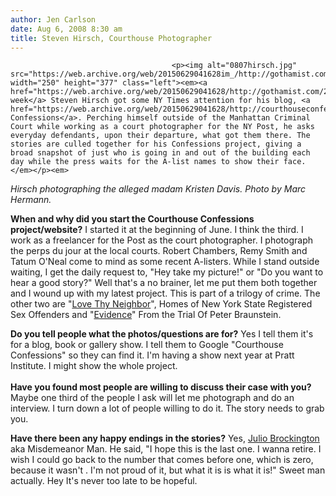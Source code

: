 ```yaml
---
author: Jen Carlson
date: Aug 6, 2008 8:30 am
title: Steven Hirsch, Courthouse Photographer
---
```


	
										<p><img alt="0807hirsch.jpg" src="https://web.archive.org/web/20150629041628im_/http://gothamist.com/attachments/arts_jen/0807hirsch.jpg" width="250" height="377" class="left"><em><a href="https://web.archive.org/web/20150629041628/http://gothamist.com/2008/08/03/courthouse_confessions.php">Last week</a> Steven Hirsch got some NY Times attention for his blog, <a href="https://web.archive.org/web/20150629041628/http://courthouseconfessions.blogspot.com/">Courthouse Confessions</a>. Perching himself outside of the Manhattan Criminal Court while working as a court photographer for the NY Post, he asks everyday defendants, upon their departure, what got them there. The stories are culled together for his Confessions project, giving a broad snapshot of just who is going in and out of the building each day while the press waits for the A-list names to show their face.</em></p><em>

</em><p><em><span class="photo_caption">Hirsch photographing the alleged madam Kristen Davis. Photo by Marc Hermann.</span></em></p>

<p><strong>When and why did you start the Courthouse Confessions project/website?</strong> I started it at the beginning of June. I think the third. I  work as a freelancer for the Post as the court photographer. I photograph the perps du jour at the local courts. Robert Chambers, Remy Smith and Tatum O&apos;Neal come to mind as some recent A-listers. While I stand outside waiting, I get the daily request to, &quot;Hey take my picture!&quot; or &quot;Do you want to hear a good story?&quot; Well that&apos;s a no brainer, let me put them both together and I wound up with my latest project. This is part of a trilogy of crime. The other two are &quot;<a href="https://web.archive.org/web/20150629041628/http://www.stevenhirsch.com/sexoffenders">Love Thy Neighbor</a>&quot;, Homes of New York State Registered Sex Offenders and &quot;<a href="https://web.archive.org/web/20150629041628/http://www.stevenhirsch.com/evidence">Evidence</a>&quot; From the Trial Of Peter Braunstein.</p>

<p><strong>Do you tell people what the photos/questions are for?</strong> Yes I tell them it&apos;s for a blog, book or gallery show. I tell them to Google &quot;Courthouse Confessions&quot; so they can find it. I&apos;m having a show next year at Pratt Institute. I might show the whole project.<br>
 <br>
<strong>Have you found most people are willing to discuss their case with you?</strong> Maybe one third of the people I ask will let me photograph and do an interview. I turn down a lot of people willing to do it. The story needs to grab you.</p>

<p><strong>Have there been any happy endings in the stories?</strong> Yes, <a href="https://web.archive.org/web/20150629041628/http://courthouseconfessions.blogspot.com/2008/06/julio-brockington.html">Julio Brockington</a> aka Misdemeanor Man. He said, &quot;I hope this is the last one. I wanna retire. I wish I could go back to the number that comes before one, which is zero, because it wasn&apos;t .  I&apos;m not proud of it, but what it is is what it is!&quot;  Sweet man actually. Hey It&apos;s never too late to be hopeful.</p>					
										
									
				
